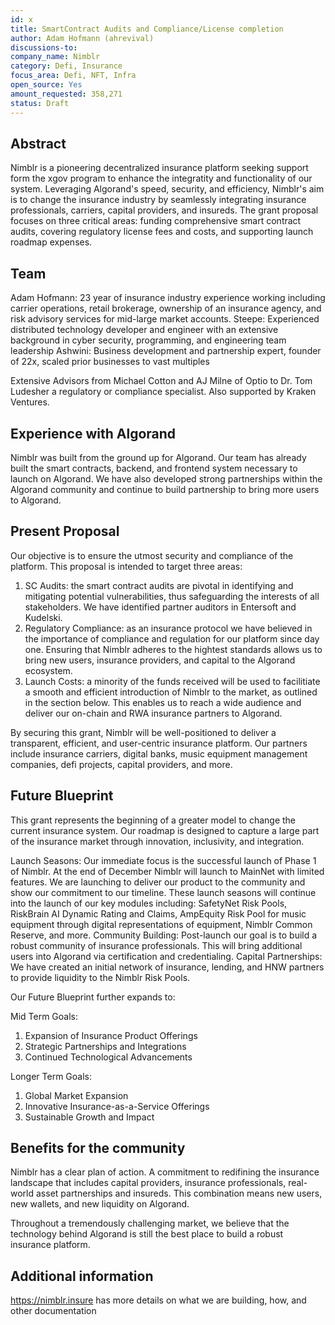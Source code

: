 ```yaml
---
id: x
title: SmartContract Audits and Compliance/License completion
author: Adam Hofmann (ahrevival) 
discussions-to: 
company_name: Nimblr
category: Defi, Insurance
focus_area: Defi, NFT, Infra
open_source: Yes
amount_requested: 358,271
status: Draft
---
```


## Abstract
Nimblr is a pioneering decentralized insurance platform seeking support form the xgov program to enhance the integratity and functionality of our system. Leveraging Algorand's
speed, security, and efficiency, Nimblr's aim is to change the insurance industry by seamlessly integrating insurance professionals, carriers, capital providers, 
and insureds. The grant proposal focuses on three critical areas: funding comprehensive smart contract audits, covering regulatory license fees and costs, and supporting
launch roadmap expenses. 

## Team
Adam Hofmann: 23 year of insurance industry experience working including carrier operations, retail brokerage, ownership of an insurance agency, and risk advisory
services for mid-large market accounts. 
Steepe: Experienced distributed technology developer and engineer with an extensive background in cyber security, programming, and engineering team leadership
Ashwini: Business development and partnership expert, founder of 22x, scaled prior businesses to vast multiples

Extensive Advisors from Michael Cotton and AJ Milne of Optio to Dr. Tom Ludesher a regulatory or compliance specialist.
Also supported by Kraken Ventures.

## Experience with Algorand
Nimblr was built from the ground up for Algorand. Our team has already built the smart contracts, backend, and frontend system necessary to launch on Algorand.
We have also developed strong partnerships within the Algorand community and continue to build partnership to bring more users to Algorand.

## Present Proposal
Our objective is to ensure the utmost security and compliance of the platform. This proposal is intended to target three areas:
1. SC Audits: the smart contract audits are pivotal in identifying and mitigating potential vulnerabilities, thus safeguarding the interests of all stakeholders. We have identified partner auditors in Entersoft and Kudelski.
2. Regulatory Compliance: as an insurance protocol we have believed in the importance of compliance and regulation for our platform since day one. Ensuring that Nimblr adheres to the hightest standards allows us to bring new users, insurance providers, and capital to the Algorand ecosystem.
3. Launch Costs: a minority of the funds received will be used to facilitiate a smooth and efficient introduction of Nimblr to the market, as outlined in the section below. This enables us to reach a wide audience and deliver our on-chain and RWA insurance partners to Algorand.

By securing this grant, Nimblr will be well-positioned to deliver a transparent, efficient, and user-centric insurance platform. Our partners include insurance carriers, digital banks, music equipment management companies, defi projects, capital providers, and more.

## Future Blueprint
This grant represents the beginning of a greater model to change the current insurance system. Our roadmap is designed to capture a large part of the insurance market through innovation, inclusivity, and integration. 

Launch Seasons: Our immediate focus is the successful launch of Phase 1 of Nimblr. At the end of December Nimblr will launch to MainNet with limited features. We are launching to deliver our product to the community and show our commitment to our timeline.
 These launch seasons will continue into the launch of our key modules including: SafetyNet Risk Pools, RiskBrain AI Dynamic Rating and Claims, AmpEquity Risk Pool for music equipment through digital representations of equipment, Nimblr Common Reserve, and more. 
Community Building: Post-launch our goal is to build a robust community of insurance professionals. This will bring additional users into Algorand via certification and credentialing.
Capital Partnerships: We have created an initial network of insurance, lending, and HNW partners to provide liquidity to the Nimblr Risk Pools.

Our Future Blueprint further expands to:

Mid Term Goals:
1. Expansion of Insurance Product Offerings
2. Strategic Partnerships and Integrations
3. Continued Technological Advancements

Longer Term Goals:
1. Global Market Expansion
2. Innovative Insurance-as-a-Service Offerings
3. Sustainable Growth and Impact

## Benefits for the community
Nimblr has a clear plan of action. A commitment to redifining the insurance landscape that includes capital providers, insurance professionals, real-world asset partnerships and insureds. 
This combination means new users, new wallets, and new liquidity on Algorand. 

Throughout a tremendously challenging market, we believe that the technology behind Algorand is still the best place to build a robust insurance platform. 

## Additional information
https://nimblr.insure has more details on what we are building, how, and other documentation
